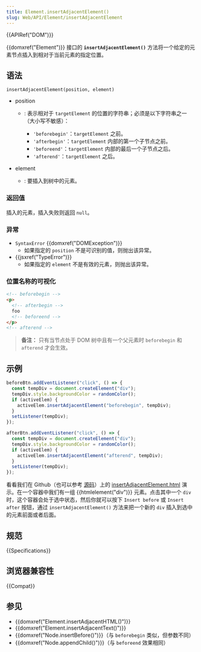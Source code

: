 ```yaml
---
title: Element.insertAdjacentElement()
slug: Web/API/Element/insertAdjacentElement
---
```


{{APIRef("DOM")}}

{{domxref("Element")}} 接口的 **`insertAdjacentElement()`** 方法将一个给定的元素节点插入到相对于当前元素的指定位置。

## 语法

```js-nolint
insertAdjacentElement(position, element)
```

- position

  - : 表示相对于 `targetElement` 的位置的字符串；必须是以下字符串之一（大小写不敏感）：

    - `'beforebegin'`：`targetElement` 之前。
    - `'afterbegin'`：`targetElement` 内部的第一个子节点之前。
    - `'beforeend'`：`targetElement` 内部的最后一个子节点之后。
    - `'afterend'`：`targetElement` 之后。

- element
  - : 要插入到树中的元素。

### 返回值

插入的元素，插入失败则返回 `null`。

### 异常

- `SyntaxError` {{domxref("DOMException")}}
  - 如果指定的 `position` 不是可识别的值，则抛出该异常。
- {{jsxref("TypeError")}}
  - 如果指定的 `element` 不是有效的元素，则抛出该异常。

### 位置名称的可视化

```html
<!-- beforebegin -->
<p>
  <!-- afterbegin -->
  foo
  <!-- beforeend -->
</p>
<!-- afterend -->
```

> **备注：** 只有当节点处于 DOM 树中且有一个父元素时 `beforebegin` 和 `afterend` 才会生效。

## 示例

```js
beforeBtn.addEventListener("click", () => {
  const tempDiv = document.createElement("div");
  tempDiv.style.backgroundColor = randomColor();
  if (activeElem) {
    activeElem.insertAdjacentElement("beforebegin", tempDiv);
  }
  setListener(tempDiv);
});

afterBtn.addEventListener("click", () => {
  const tempDiv = document.createElement("div");
  tempDiv.style.backgroundColor = randomColor();
  if (activeElem) {
    activeElem.insertAdjacentElement("afterend", tempDiv);
  }
  setListener(tempDiv);
});
```

看看我们在 Github（也可以参考 [源码]()）上的 [insertAdjacentElement.html]() 演示。在一个容器中我们有一组 {{htmlelement("div")}} 元素。点击其中一个 `div` 时，这个容器会处于选中状态，然后你就可以按下 `Insert before` 或 `Insert after` 按钮，通过 `insertAdjacentElement()` 方法来把一个新的 `div` 插入到选中的元素前面或者后面。

## 规范

{{Specifications}}

## 浏览器兼容性

{{Compat}}

## 参见

- {{domxref("Element.insertAdjacentHTML()")}}
- {{domxref("Element.insertAdjacentText()")}}
- {{domxref("Node.insertBefore()")}}（与 `beforebegin` 类似，但参数不同）
- {{domxref("Node.appendChild()")}}（与 `beforeend` 效果相同）
